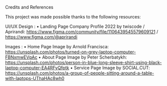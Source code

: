 Credits and References

This project was made possible thanks to the following resources:

UI/UX Design : 
  • Landing Page Company Profile 2022 by twiscode / Aprirandi: https://www.figma.com/community/file/1106439545579609121 / https://www.figma.com/@aprirandi

Images :
  • Home Page Image by Arnold Francisca: https://unsplash.com/photos/turned-on-grey-laptop-computer-FBNxmwEVpAc
  • About Page Image by Peter Scherbatykh: https://unsplash.com/photos/person-in-blue-long-sleeve-shirt-using-black-laptop-computer-EA4RFyQfptk
  • Service Page Image by SOCIAL.CUT: https://unsplash.com/photos/a-group-of-people-sitting-around-a-table-with-laptops-UThaHAc8wh0
